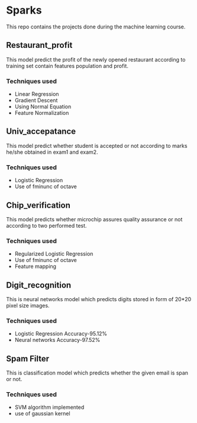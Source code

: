 # Sparks
This repo contains the projects done during the machine learning course.

## Restaurant_profit

This model predict the profit of the newly opened restaurant according to training set contain features population and profit.
### Techniques used
- Linear Regression
- Gradient Descent
- Using Normal Equation
- Feature Normalization

## Univ_accepatance

This model predict whether student is accepted or not according to marks he/she obtained in exam1 and exam2.
### Techniques used
- Logistic Regression
- Use of fminunc of octave


## Chip_verification

This model predicts whether microchip assures quality assurance or not according to two performed test.
### Techniques used
- Regularized Logistic Regression
- Use of fminunc of octave
- Feature mapping

## Digit_recognition

This is neural networks model which predicts digits stored in form of 20*20 pixel size images.
### Techniques used
- Logistic Regression Accuracy-95.12%
- Neural networks Accuracy-97.52%

## Spam Filter
This is classification model which predicts whether the given email is span or not.
### Techniques used
- SVM algorithm implemented
- use of gaussian kernel
